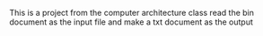 This is a project from the computer architecture class
read the bin document as the input file and make a txt document as the output
